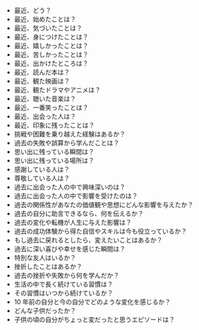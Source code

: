 - 最近、どう？
- 最近、始めたことは？
- 最近、気づいたことは？
- 最近、身につけたことは？
- 最近、嬉しかったことは？
- 最近、苦しかったことは？
- 最近、出かけたところは？
- 最近、読んだ本は？
- 最近、観た映画は？
- 最近、観たドラマやアニメは？
- 最近、聴いた音楽は？
- 最近、一番笑ったことは？
- 最近、出会った人は？
- 最近、印象に残ったことは？
- 挑戦や困難を乗り越えた経験はあるか？
- 過去の失敗や誤算から学んだことは？
- 思い出に残っている瞬間は？
- 思い出に残っている場所は？
- 感謝している人は？
- 尊敬している人は？
- 過去に出会った人の中で興味深いのは？
- 過去に出会った人の中で影響を受けたのは？
- 過去の関係性があなたの価値観や思想にどんな影響を与えたか？
- 過去の自分に助言できるなら、何を伝えるか？
- 過去の変化や転機が人生に与えた影響は？
- 過去の成功体験から得た自信やスキルは今も役立っているか？
- もし過去に戻れるとしたら、変えたいことはあるか？
- 過去に深い喜びや幸せを感じた瞬間は？
- 特別な友人はいるか？
- 挫折したことはあるか？
- 過去の挫折や失敗から何を学んだか？
- 生活の中で長く続けている習慣は？
- その習慣はいつから続けているか？
- 10 年前の自分と今の自分でどのような変化を感じるか？
- どんな子供だったか？
- 子供の頃の自分がちょっと変だったと思うエピソードは？
